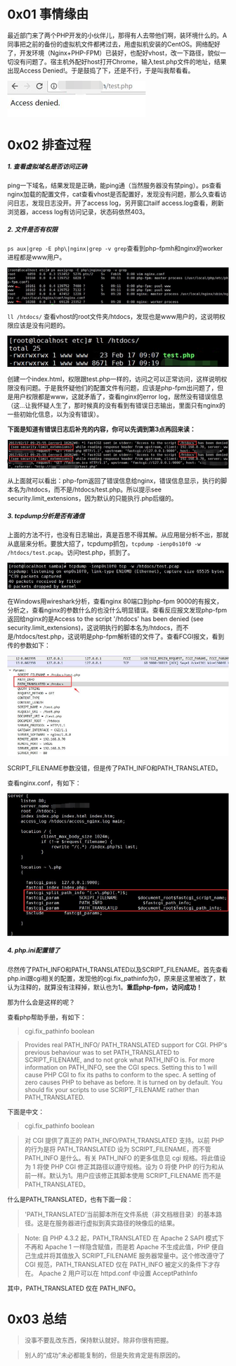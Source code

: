 # 0x01 事情缘由
最近部门来了两个PHP开发的小伙伴儿，那得有人去带他们啊，装环境什么的。A同事把之前的备份的虚拟机文件都拷过去，用虚拟机安装的CentOS。网络配好了，开发环境（Nginx+PHP-FPM）已装好，也配好vhost，改一下路径，貌似一切没有问题了。宿主机外配好host打开Chrome，输入test.php文件的地址，结果出现Access Denied!。于是鼓捣了下，还是不行，于是叫我帮看看。

![image](https://raw.githubusercontent.com/iam2c/blog/master/assets/20170217223448.png)

# 0x02 排查过程
##### 1. 查看虚拟域名是否访问正确
ping一下域名，结果发现是正确，能ping通（当然服务器没有禁ping）。ps查看nginx加载的配置文件，cat查看vhost是否配置好，发现没有问题，那么久查看访问日志，发现日志没开。开了access log，另开窗口tailf access.log查看，刷新浏览器，access log有访问记录，状态码依然403。

##### 2. 文件是否有权限
`ps aux|grep -E php\|nginx|grep -v grep`查看到php-fpmh和nginx的worker进程都是www用户。

![image](https://raw.githubusercontent.com/iam2c/blog/master/assets/20170217224845.png)

`ll /htdocs/` 查看vhost的root文件夹/htdocs，发现也是www用户的，这说明权限应该是没有问题的。

![image](https://raw.githubusercontent.com/iam2c/blog/master/assets/20170217224326.png)

创建一个index.html，权限跟test.php一样的，访问之可以正常访问，这样说明权限没有问题。于是我怀疑他们的配置文件有问题，应该是php-fpm出问题了，但是用户权限都是www，这就矛盾了，查看nginx的error log，居然没有错误信息（这...让我怀疑人生了，那时候真的没有看到有错误日志输出，里面只有nginx的一些初始化信息，以为没有错误）。

**下面是知道有错误日志后补充的内容，你可以先调到第3点再回来读：**

![image](https://raw.githubusercontent.com/iam2c/blog/master/assets/20170217230026.png)

从上面就可以看出：php-fpm返回了错误信息给nginx，错误信息显示，执行的脚本名为/htdocs，而不是/htdocs/test.php。所以提示see security.limit_extensions，因为默认的只能执行.php后缀的。

##### 3. tcpdump分析是否有通信
上面的方法不行，也没有日志输出，真是百思不得其解。从应用层分析不出，那就从底层来分析。要放大招了，tcpdump抓包，`tcpdump -ienp0s10f0 -w /htdocs/test.pcap`。访问test.php，抓到了。

![image](https://raw.githubusercontent.com/iam2c/blog/master/assets/5C3DD9FC-2C05-4F80-BBA4-4E2A932BD641.jpeg)

在Windows用wireshark分析，查看nginx 80端口到php-fpm 9000的有报文，分析之，查看nginx的参数什么的也没什么明显错误。查看反应报文发现php-fpm返回给nginx的是Access to the script '/htdocs' has been denied (see security.limit_extensions)，这说明执行的脚本名为/htdocs，而不是/htdocs/test.php，这说明是php-fpm解析错的文件了。查看FCGI报文，看到传的参数如下：

![image](https://raw.githubusercontent.com/iam2c/blog/master/assets/D4BC8E16-2A1B-4C34-9A93-CD944CD2A6FC.jpeg)

SCRIPT_FILENAME参数没错，但是传了PATH_INFO和PATH_TRANSLATED。

查看nginx.conf，有如下：

![image](https://raw.githubusercontent.com/iam2c/blog/master/assets/20170217232431.png)

##### 4. php.ini配置错了
尽然传了PATH_INFO和PATH_TRANSLATED以及SCRIPT_FILENAME。首先查看php.ini跟cgi相关的配置，发现他的cgi.fix_pathinfo为0，原来是这里被改了，默认为注释的，就算没有注释掉，默认也为1。**重启php-fpm，访问成功！**



那为什么会是这样的呢？

查看php帮助手册，有如下：

> cgi.fix_pathinfo boolean 

> Provides real PATH_INFO/ PATH_TRANSLATED support for CGI. PHP's previous behaviour was to set PATH_TRANSLATED to SCRIPT_FILENAME, and to not grok what  PATH_INFO is. For more information on PATH_INFO, see the CGI specs. Setting this to 1 will cause PHP CGI to fix its paths to conform to the spec. A setting of zero causes PHP to behave as before. It is turned on by default. You should fix your scripts to use SCRIPT_FILENAME rather than PATH_TRANSLATED. 

下面是中文：

> cgi.fix_pathinfo boolean

> 对 CGI 提供了真正的 PATH_INFO/PATH_TRANSLATED 支持。以前 PHP 的行为是将 PATH_TRANSLATED 设为 SCRIPT_FILENAME，而不管 PATH_INFO 是什么。有关 PATH_INFO 的更多信息见 cgi 规格。将此值设为 1 将使 PHP CGI 修正其路径以遵守规格。设为 0 将使 PHP 的行为和从前一样。默认为1。用户应该修正其脚本使用 SCRIPT_FILENAME 而不是 PATH_TRANSLATED。
 
什么是PATH_TRANSLATED，也有下面一段：
 
> 'PATH_TRANSLATED'当前脚本所在文件系统（非文档根目录）的基本路径。这是在服务器进行虚拟到真实路径的映像后的结果。  

> Note: 自 PHP 4.3.2 起，PATH_TRANSLATED 在 Apache 2 SAPI 模式下不再和 Apache 1 一样隐含赋值，而是若 Apache 不生成此值，PHP 便自己生成并将其值放入 SCRIPT_FILENAME 服务器常量中。这个修改遵守了 CGI 规范，PATH_TRANSLATED 仅在 PATH_INFO 被定义的条件下才存在。  Apache 2 用户可以在 httpd.conf 中设置 AcceptPathInfo 

其中，PATH_TRANSLATED 仅在 PATH_INFO。

# 0x03 总结
> 没事不要乱改东西，保持默认就好。除非你很有把握。

> 别人的“成功”未必都能复制的，但是失败肯定是有原因的。
